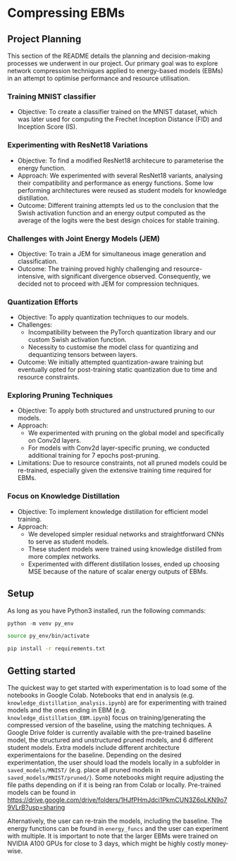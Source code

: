 # Compressing EBMs

## Project Planning 
This section of the README details the planning and decision-making processes we underwent in our project. Our primary goal was to explore network compression techniques applied to energy-based models (EBMs) in an attempt to optimise performance and resource utilisation.

### Training MNIST classifier
- Objective: To create a classifier trained on the MNIST dataset, which was later used for computing the Frechet Inception Distance (FID) and Inception Score (IS).

### Experimenting with ResNet18 Variations
- Objective: To find a modified ResNet18 architecure to parameterise the energy function. 
- Approach: We experimented with several ResNet18 variants, analysing their compatibility and performance as energy functions. Some low performing architectures were reused as student models for knowledge distillation.
- Outcome: Different training attempts led us to the conclusion that the Swish activation function and an energy output computed as the average of the logits were the best design choices for stable training. 

### Challenges with Joint Energy Models (JEM)
- Objective: To train a JEM for simultaneous image generation and classification.
- Outcome: The training proved highly challenging and resource-intensive, with significant divergence observed. Consequently, we decided not to proceed with JEM for compression techniques.

### Quantization Efforts
- Objective: To apply quantization techniques to our models.
- Challenges: 
    - Incompatibility between the PyTorch quantization library and our custom Swish activation function. 
    - Necessity to customise the model class for quantizing and dequantizing tensors between layers.
- Outcome: We initially attempted quantization-aware training but eventually opted for post-training static quantization due to time and resource constraints.

### Exploring Pruning Techniques
- Objective: To apply both structured and unstructured pruning to our models.
- Approach:
    - We experimented with pruning on the global model and specifically on Conv2d layers.
    - For models with Conv2d layer-specific pruning, we conducted additional training for 7 epochs post-pruning.
- Limitations: Due to resource constraints, not all pruned models could be re-trained, especially given the extensive training time required for EBMs.

### Focus on Knowledge Distillation
- Objective: To implement knowledge distillation for efficient model training.
- Approach:
    - We developed simpler residual networks and straightforward CNNs to serve as student models.
    - These student models were trained using knowledge distilled from more complex networks. 
    - Experimented with different distillation losses, ended up choosing MSE because of the nature of scalar energy outputs of EBMs.

## Setup
As long as you have Python3 installed, run the following commands:
```python
python -m venv py_env
```
```bash
source py_env/bin/activate
```
```bash
pip install -r requirements.txt
```

## Getting started
The quickest way to get started with experimentation is to load some of the notebooks in Google Colab. Notebooks that end in analysis (e.g. `knowledge_distillation_analysis.ipynb`) are for experimenting with trained models and the ones ending in EBM (e.g. `knowledge_distillation_EBM.ipynb`) focus on training/generating the compressed version of the baseline, using the matching techniques. A Google Drive folder is currently available with the pre-trained baseline model, the structured and unstructured pruned models, and 6 different student models. Extra models include different architecture experimentaions for the baseline. Depending on the desired experimentation, the user should load the models locally in a subfolder in `saved_models/MNIST/` (e.g. place all pruned models in `saved_models/MNIST/pruned/`). Some notebooks might require adjusting the file paths depending on if it is being ran from Colab or locally.
Pre-trained models can be found in https://drive.google.com/drive/folders/1HJfPHmJdci1PkmCUN3Z6oLKN9o79VLrB?usp=sharing

Alternatively, the user can re-train the models, including the baseline. The energy functions can be found in `energy_funcs` and the user can experiment with multiple. It is important to note that the larger EBMs were trained on NVIDIA A100 GPUs for close to 3 days, which might be highly costly money-wise.





